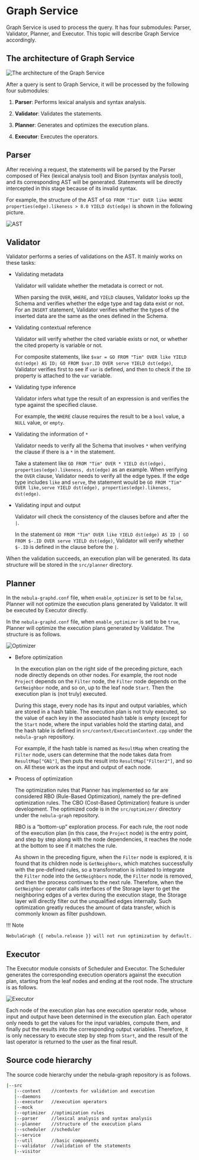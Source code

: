 # Graph Service

Graph Service is used to process the query. It has four submodules: Parser, Validator, Planner, and Executor. This topic will describe Graph Service accordingly.

## The architecture of Graph Service

![The architecture of the Graph Service](https://docs-cdn.nebula-graph.com.cn/docs-2.0/1.introduction/2.nebula-graph-architecture/query-engine-architecture.png)

After a query is sent to Graph Service, it will be processed by the following four submodules:

1. **Parser**: Performs lexical analysis and syntax analysis.

2. **Validator**: Validates the statements.

3. **Planner**: Generates and optimizes the execution plans.

4. **Executor**: Executes the operators.

## Parser

After receiving a request, the statements will be parsed by the Parser composed of Flex (lexical analysis tool) and Bison (syntax analysis tool), and its corresponding AST will be generated. Statements will be directly intercepted in this stage because of its invalid syntax.

For example, the structure of the AST of `GO FROM "Tim" OVER like WHERE properties(edge).likeness > 8.0 YIELD dst(edge)` is shown in the following picture.

![AST](https://docs-cdn.nebula-graph.com.cn/docs-2.0/1.introduction/2.nebula-graph-architecture/parser-ast-tree.png)

## Validator

Validator performs a series of validations on the AST. It mainly works on these tasks:

- Validating metadata

    Validator will validate whether the metadata is correct or not.

    When parsing the `OVER`, `WHERE`, and `YIELD` clauses, Validator looks up the Schema and verifies whether the edge type and tag data exist or not. For an `INSERT` statement, Validator verifies whether the types of the inserted data are the same as the ones defined in the Schema.

- Validating contextual reference

    Validator will verify whether the cited variable exists or not, or whether the cited property is variable or not.

    For composite statements, like `$var = GO FROM "Tim" OVER like YIELD dst(edge) AS ID; GO FROM $var.ID OVER serve YIELD dst(edge)`, Validator verifies first to see if `var` is defined, and then to check if the `ID` property is attached to the `var` variable.

- Validating type inference

    Validator infers what type the result of an expression is and verifies the type against the specified clause.

    For example, the `WHERE` clause requires the result to be a `bool` value, a `NULL` value, or `empty`.

- Validating the information of `*`

    Validator needs to verify all the Schema that involves `*` when verifying the clause if there is a `*` in the statement.

    Take a statement like `GO FROM "Tim" OVER * YIELD dst(edge), properties(edge).likeness, dst(edge)` as an example. When verifying the `OVER` clause, Validator needs to verify all the edge types. If the edge type includes `like` and `serve`, the statement would be `GO FROM "Tim" OVER like,serve YIELD dst(edge), properties(edge).likeness, dst(edge)`.

- Validating input and output

    Validator will check the consistency of the clauses before and after the `|`.

    In the statement `GO FROM "Tim" OVER like YIELD dst(edge) AS ID | GO FROM $-.ID OVER serve YIELD dst(edge)`, Validator will verify whether `$-.ID` is defined in the clause before the `|`.

When the validation succeeds, an execution plan will be generated. Its data structure will be stored in the `src/planner` directory.

## Planner

In the `nebula-graphd.conf` file, when `enable_optimizer` is set to be `false`, Planner will not optimize the execution plans generated by Validator. It will be executed by Executor directly.

In the `nebula-graphd.conf` file, when `enable_optimizer` is set to be `true`, Planner will optimize the execution plans generated by Validator. The structure is as follows.

![Optimizer](https://docs-cdn.nebula-graph.com.cn/docs-2.0/1.introduction/2.nebula-graph-architecture/optimizer.png)

- Before optimization
  
    In the execution plan on the right side of the preceding picture, each node directly depends on other nodes. For example, the root node `Project` depends on the `Filter` node, the `Filter` node depends on the `GetNeighbor` node, and so on, up to the leaf node `Start`. Then the execution plan is (not truly) executed.

    During this stage, every node has its input and output variables, which are stored in a hash table. The execution plan is not truly executed, so the value of each key in the associated hash table is empty (except for the `Start` node, where the input variables hold the starting data), and the hash table is defined in `src/context/ExecutionContext.cpp` under the `nebula-graph` repository.

    For example, if the hash table is named as `ResultMap` when creating the `Filter` node, users can determine that the node takes data from `ResultMap["GN1"]`, then puts the result into `ResultMap["Filter2"]`, and so on. All these work as the input and output of each node.

- Process of optimization

    The optimization rules that Planner has implemented so far are considered RBO (Rule-Based Optimization), namely the pre-defined optimization rules. The CBO (Cost-Based Optimization) feature is under development. The optimized code is in the `src/optimizer/` directory under the `nebula-graph` repository.

    RBO is a “bottom-up” exploration process. For each rule, the root node of the execution plan (in this case, the `Project` node) is the entry point, and step by step along with the node dependencies, it reaches the node at the bottom to see if it matches the rule.

    As shown in the preceding figure, when the `Filter` node is explored, it is found that its children node is `GetNeighbors`, which matches successfully with the pre-defined rules, so a transformation is initiated to integrate the `Filter` node into the `GetNeighbors` node, the `Filter` node is removed, and then the process continues to the next rule. Therefore, when the `GetNeighbor` operator calls interfaces of the Storage layer to get the neighboring edges of a vertex during the execution stage, the Storage layer will directly filter out the unqualified edges internally. Such optimization greatly reduces the amount of data transfer, which is commonly known as filter pushdown.

!!! Note

    NebulaGraph {{ nebula.release }} will not run optimization by default.

## Executor

The Executor module consists of Scheduler and Executor. The Scheduler generates the corresponding execution operators against the execution plan, starting from the leaf nodes and ending at the root node. The structure is as follows.

![Executor](https://docs-cdn.nebula-graph.com.cn/docs-2.0/1.introduction/2.nebula-graph-architecture/executor.png)

Each node of the execution plan has one execution operator node, whose input and output have been determined in the execution plan. Each operator only needs to get the values for the input variables, compute them, and finally put the results into the corresponding output variables. Therefore, it is only necessary to execute step by step from `Start`, and the result of the last operator is returned to the user as the final result.

## Source code hierarchy

The source code hierarchy under the nebula-graph repository is as follows.

```bash
|--src
   |--context    //contexts for validation and execution
   |--daemons
   |--executor   //execution operators
   |--mock
   |--optimizer  //optimization rules
   |--parser     //lexical analysis and syntax analysis
   |--planner    //structure of the execution plans
   |--scheduler  //scheduler
   |--service
   |--util       //basic components
   |--validator  //validation of the statements
   |--visitor
```
